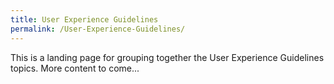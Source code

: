 ```yaml
---
title: User Experience Guidelines
permalink: /User-Experience-Guidelines/
---
```


This is a landing page for grouping together the User Experience Guidelines topics. More content to come...
